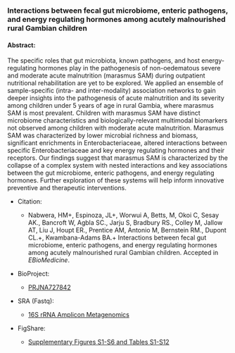 ### Interactions between fecal gut microbiome, enteric pathogens, and energy regulating hormones among acutely malnourished rural Gambian children 

#### Abstract:
The specific roles that gut microbiota, known pathogens, and host energy-regulating hormones play in the pathogenesis of non-oedematous severe and moderate acute malnutrition (marasmus SAM) during outpatient nutritional rehabilitation are yet to be explored.  We applied an ensemble of sample-specific (intra- and inter-modality) association networks to gain deeper insights into the pathogenesis of acute malnutrition and its severity among children under 5 years of age in rural Gambia, where marasmus SAM is most prevalent. Children with marasmus SAM have distinct microbiome characteristics and biologically-relevant multimodal biomarkers not observed among children with moderate acute malnutrition. Marasmus SAM was characterized by lower microbial richness and biomass, significant enrichments in Enterobacteriaceae, altered interactions between specific Enterobacteriaceae and key energy regulating hormones and their receptors. Our findings suggest that marasmus SAM is characterized by the collapse of a complex system with nested interactions and key associations between the gut microbiome, enteric pathogens, and energy regulating hormones.  Further exploration of these systems will help inform innovative preventive and therapeutic interventions. 

* Citation:
   * Nabwera, HM+, Espinoza, JL+, Worwui A, Betts, M, Okoi C, Sesay AK., Bancroft W, Agbla SC., Jarju S, Bradbury RS., Colley M, Jallow AT, Liu J, Houpt ER., Prentice AM, Antonio M, Bernstein RM., Dupont CL.+, Kwambana-Adams BA.+ Interactions between fecal gut microbiome, enteric pathogens, and energy regulating hormones among acutely malnourished rural Gambian children. Accepted in *EBioMedicine*.

* BioProject: 
	* [PRJNA727842](https://www.ncbi.nlm.nih.gov/bioproject/?term=PRJNA727842)
* SRA (Fastq): 
	* [16S rRNA Amplicon Metagenomics](16S-rRNA_amplicon_SRA_Accession.list)
* FigShare: 
	* [Supplementary Figures S1-S6 and Tables S1-S12](https://figshare.com/articles/dataset/Supplementary_Figures_S1-S6_and_Tables_S1-S12/16733584)

